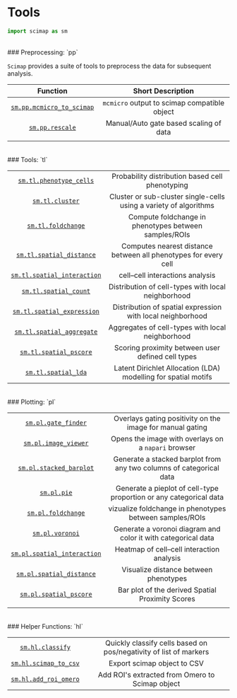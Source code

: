 # Tools


``` python
import scimap as sm
```

<br>
### Preprocessing: `pp`

`Scimap` provides a suite of tools to preprocess the data for subsequent analysis.

|                          Function                          |              Short Description               |
|:----------------------------------------------------------:|:--------------------------------------------:|
| [`sm.pp.mcmicro_to_scimap`](pp/sm.pp.mcmicro_to_scimap.md) | `mcmicro` output to scimap compatible object |
|           [`sm.pp.rescale`](../pp/sm.pp.rescale)           |    Manual/Auto gate based scaling of data    |
|                                                            |                                              |

<br>
### Tools: `tl`

|                                                                |                                                                   |
|:--------------------------------------------------------------:|:-----------------------------------------------------------------:|
|     [`sm.tl.phenotype_cells`](tl/sm.tl.phenotype_cells.md)     |          Probability distribution based cell phenotyping          |
|             [`sm.tl.cluster`](tl/sm.tl.cluster.md)             | Cluster or sub-cluster single-cells using a variety of algorithms |
|             [`sm.tl.foldchange`](tl/sm.tl.foldchange.md)             | Compute foldchange in phenotypes between samples/ROIs|
|    [`sm.tl.spatial_distance`](tl/sm.tl.spatial_distance.md)    |  Computes nearest distance between all phenotypes for every cell  |
| [`sm.tl.spatial_interaction`](tl/sm.tl.spatial_interaction.md) |                  cell–cell interactions analysis                  |
|       [`sm.tl.spatial_count`](tl/sm.tl.spatial_count.md)       |        Distribution of cell-types with local neighborhood         |
|  [`sm.tl.spatial_expression`](tl/sm.tl.spatial_expression.md)  |    Distribution of spatial expression with local neighborhood     |
|   [`sm.tl.spatial_aggregate`](tl/sm.tl.spatial_aggregate.md)   |         Aggregates of cell-types with local neighborhood          |
|   [`sm.tl.spatial_pscore`](tl/sm.tl.spatial_pscore.md)   |         Scoring proximity between user defined cell types          |
|   [`sm.tl.spatial_lda`](tl/sm.tl.spatial_lda.md)   |         Latent Dirichlet Allocation (LDA) modelling for spatial motifs          |

<br>
### Plotting: `pl`

|                                                                |                                                                                  |
|:--------------------------------------------------------------:|:--------------------------------------------------------------------------------:|
|         [`sm.pl.gate_finder`](pl/sm.pl.gate_finder.md)         |            Overlays gating positivity on the image for manual gating             |
|        [`sm.pl.image_viewer`](../pl/sm.pl.image_viewer)        |               Opens the image with overlays on a `napari` browser                |
|    [`sm.pl.stacked_barplot`](../pl/sm.pl.stacked_barplot)    | Generate a stacked barplot from any two columns of categorical data |
|    [`sm.pl.pie`](../pl/sm.pl.pie)    | Generate a pieplot of cell-type proportion or any categorical data |
|    [`sm.pl.foldchange`](../pl/sm.pl.foldchange)    | vizualize foldchange in phenotypes between samples/ROIs |
|    [`sm.pl.voronoi`](../pl/sm.pl.voronoi)    | Generate a voronoi diagram and color it with categorical data |
| [`sm.pl.spatial_interaction`](../pl/sm.pl.spatial_interaction) |                    Heatmap of cell–cell interaction analysis                     |
|    [`sm.pl.spatial_distance`](../pl/sm.pl.spatial_distance)    | Visualize distance between phenotypes |
|    [`sm.pl.spatial_pscore`](../pl/sm.pl.spatial_pscore)    | Bar plot of the derived Spatial Proximity Scores |
|                                                                |                                                                                  |

<br>
### Helper Functions: `hl`

|                                          |                                                                   |
|:----------------------------------------:|:-----------------------------------------------------------------:|
| [`sm.hl.classify`](hl/sm.hl.classify.md) | Quickly classify cells based on pos/negativity of list of markers |
| [`sm.hl.scimap_to_csv`](hl/sm.hl.scimap_to_csv.md) | Export scimap object to CSV |
| [`sm.hl.add_roi_omero`](hl/sm.hl.add_roi_omero.md) | Add ROI's extracted from Omero to Scimap object |
